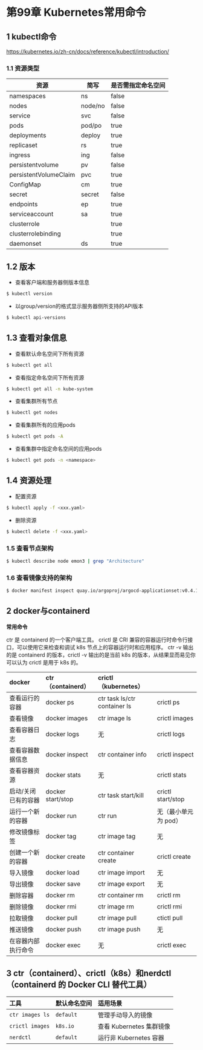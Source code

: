# 第99章 Kubernetes常用命令

## 1 kubectl命令

https://kubernetes.io/zh-cn/docs/reference/kubectl/introduction/

### 1.1 资源类型

| 资源                  | 简写    | 是否需指定命名空间 |
| --------------------- | ------- | ------------------ |
| namespaces            | ns      | false              |
| nodes                 | node/no | false              |
| service               | svc     | false              |
| pods                  | pod/po  | true               |
| deployments           | deploy  | true               |
| replicaset            | rs      | true               |
| ingress               | ing     | false              |
| persistentvolume      | pv      | false              |
| persistentVolumeClaim | pvc     | true               |
| ConfigMap             | cm      | true               |
| secret                | secret  | false              |
| endpoints             | ep      | true               |
| serviceaccount        | sa      | true               |
| clusterrole           |         | true               |
| clusterrolebinding    |         | true               |
| daemonset             | ds      | true               |

## 1.2 版本

- 查看客户端和服务器侧版本信息

```bash
$ kubectl version
```

- 以group/version的格式显示服务器侧所支持的API版本

```bash
$ kubectl api-versions
```

## 1.3 查看对象信息

- 查看默认命名空间下所有资源

```bash
$ kubectl get all
```

- 查看指定命名空间下所有资源 

```bash
$ kubectl get all -n kube-system
```

- 查看集群所有节点

```bash
$ kubectl get nodes
```

- 查看集群所有的应用pods

```bash
$ kubectl get pods -A
```

- 查看集群中指定命名空间的应用pods

```bash
$ kubectl get pods -n <namespace>
```

## 1.4 资源处理

- 配置资源

```bash
$ kubectl apply -f <xxx.yaml>
```

- 删除资源

```bash
$ kubectl delete -f <xxx.yaml>
```

### 1.5 查看节点架构

```bash
$ kubectl describe node emon3 | grep "Architecture"
```

### 1.6 查看镜像支持的架构

```bash
$ docker manifest inspect quay.io/argoproj/argocd-applicationset:v0.4.1 | grep "architecture"
```



## 2 docker与containerd

 **常用命令**

ctr 是 containerd 的一个客户端工具。 crictl 是 CRI 兼容的容器运行时命令行接口，可以使用它来检查和调试 k8s 节点上的容器运行时和应用程序。 ctr -v 输出的是 containerd 的版本，crictl -v 输出的是当前 k8s 的版本，从结果显而易见你可以认为 crictl 是用于 k8s 的。

| docker              | ctr（containerd） | crictl（kubernetes）         |                      |
| :------------------ | :---------------- | :--------------------------- | -------------------- |
| 查看运行的容器      | docker ps         | ctr task ls/ctr container ls | crictl ps            |
| 查看镜像            | docker images     | ctr image ls                 | crictl images        |
| 查看容器日志        | docker logs       | 无                           | crictl logs          |
| 查看容器数据信息    | docker inspect    | ctr container info           | crictl inspect       |
| 查看容器资源        | docker stats      | 无                           | crictl stats         |
| 启动/关闭已有的容器 | docker start/stop | ctr task start/kill          | crictl start/stop    |
| 运行一个新的容器    | docker run        | ctr run                      | 无（最小单元为 pod） |
| 修改镜像标签        | docker tag        | ctr image tag                | 无                   |
| 创建一个新的容器    | docker create     | ctr container create         | crictl create        |
| 导入镜像            | docker load       | ctr image import             | 无                   |
| 导出镜像            | docker save       | ctr image export             | 无                   |
| 删除容器            | docker rm         | ctr container rm             | crictl rm            |
| 删除镜像            | docker rmi        | ctr image rm                 | crictl rmi           |
| 拉取镜像            | docker pull       | ctr image pull               | ctictl pull          |
| 推送镜像            | docker push       | ctr image push               | 无                   |
| 在容器内部执行命令  | docker exec       | 无                           | crictl exec          |

## 3 ctr（containerd）、crictl（k8s）和nerdctl（**containerd 的 Docker CLI 替代工具**）

| 工具            | 默认命名空间 | 适用场景                 |
| :-------------- | :----------- | :----------------------- |
| `ctr images ls` | `default`    | 管理手动导入的镜像       |
| `crictl images` | `k8s.io`     | 查看 Kubernetes 集群镜像 |
| `nerdctl`       | `default`    | 运行非 Kubernetes 容器   |





































